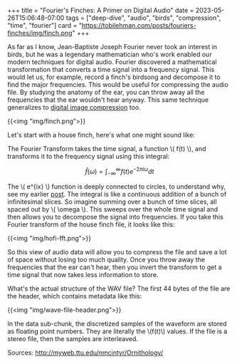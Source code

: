 +++
title = "Fourier's Finches: A Primer on Digital Audio"
date = 2023-05-26T15:06:48-07:00
tags = ["deep-dive", "audio", "birds", "compression", "time", "fourier"]
card = "https://tobilehman.com/posts/fouriers-finches/img/finch.png"
+++

As far as I know, Jean-Baptiste Joseph Fourier never took an interest in birds, but he was a legendary mathematician who's work enabled our modern techniques for digital audio. Fourier discovered a mathematical transformation that converts a time signal into a frequency signal. This would let us, for example, record a finch's birdsong and decompose it to find the major frequencies. This would be useful for compressing the audio file. By studying the anatomy of the ear, you can throw away all the frequencies that the ear wouldn't hear anyway. This same technique generalizes to [digital image compression](/posts/lossy-image-compression) too.

{{<img "img/finch.png">}}

Let's start with a house finch, here's what one might sound like:

<script src="https://unpkg.com/wavesurfer.js"></script>
<div id="waveform"></div>
<script>
var wavesurfer = WaveSurfer.create({
    container: '#waveform',
    waveColor: 'violet',
    progressColor: 'purple'
});
function playpause() {
  if(wavesurfer.isPlaying()) {
    wavesurfer.pause();
  } else {
    wavesurfer.play();
  }
}
wavesurfer.load('./audio/hofi.wav');
wavesurfer.on('ready', function () {
  var wfelem = document.getElementById("waveform");
  wfelem.addEventListener("click", playpause);
});
</script>

The Fourier Transform takes the time signal, a function \\( f(t) \\), and transforms it to the frequency signal using this integral:

$$ \hat{f}(\omega) = \int^{\infty}_{-\infty}f(t)e^{-2\pi i\omega } dt $$

The \\( e^{ix} \\) function is deeply connected to circles, to understand why, see my earlier [post](/posts/imaginary-numbers-are-real). The integral is like a continuous addition of a bunch of infinitesimal slices. So imagine summing over a bunch of time slices, all spaced out by \\( \omega \\). This sweeps over the whole time signal and then allows you to decompose the signal into frequencies. If you take this Fourier transform of the house finch file, it looks like this:

{{<img "img/hofi-fft.png">}}

So this view of audio data will allow you to compress the file and save a lot of space without losing too much quality. Once you throw away the frequencies that the ear can't hear, then you invert the transform to get a time signal that now takes less information to store.

What's the actual structure of the WAV file? The first 44 bytes of the file are the header, which contains metadata like this:

{{<img "img/wave-file-header.png">}}

In the data sub-chunk, the discretized samples of the waveform are stored as floating point numbers. They are literally the \\(f(t)\\) values. If the file is a stereo file, then the samples are interleaved.

Sources: 
http://myweb.ttu.edu/nmcintyr/Ornithology/
